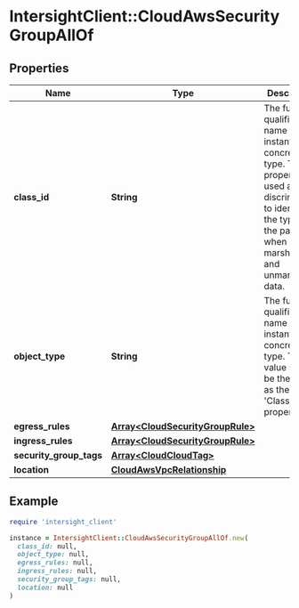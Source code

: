 # IntersightClient::CloudAwsSecurityGroupAllOf

## Properties

| Name | Type | Description | Notes |
| ---- | ---- | ----------- | ----- |
| **class_id** | **String** | The fully-qualified name of the instantiated, concrete type. This property is used as a discriminator to identify the type of the payload when marshaling and unmarshaling data. | [default to &#39;cloud.AwsSecurityGroup&#39;] |
| **object_type** | **String** | The fully-qualified name of the instantiated, concrete type. The value should be the same as the &#39;ClassId&#39; property. | [default to &#39;cloud.AwsSecurityGroup&#39;] |
| **egress_rules** | [**Array&lt;CloudSecurityGroupRule&gt;**](CloudSecurityGroupRule.md) |  | [optional] |
| **ingress_rules** | [**Array&lt;CloudSecurityGroupRule&gt;**](CloudSecurityGroupRule.md) |  | [optional] |
| **security_group_tags** | [**Array&lt;CloudCloudTag&gt;**](CloudCloudTag.md) |  | [optional] |
| **location** | [**CloudAwsVpcRelationship**](CloudAwsVpcRelationship.md) |  | [optional] |

## Example

```ruby
require 'intersight_client'

instance = IntersightClient::CloudAwsSecurityGroupAllOf.new(
  class_id: null,
  object_type: null,
  egress_rules: null,
  ingress_rules: null,
  security_group_tags: null,
  location: null
)
```

